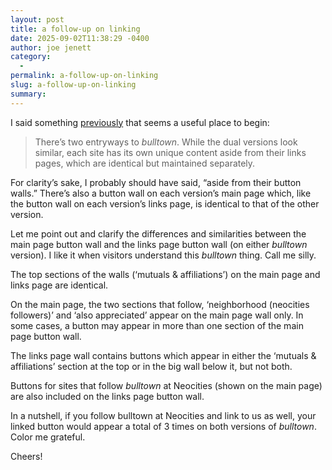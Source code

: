 ```yaml
---
layout: post
title: a follow-up on linking
date: 2025-09-02T11:38:29 -0400
author: joe jenett
category:
  - 
permalink: a-follow-up-on-linking
slug: a-follow-up-on-linking
summary:
---
```

<p class="pt-9">
I said something <a href="https://bulltown.joejenett.com/bulltown-updates-02-16-25/">previously</a> that seems a useful place to begin:
</p>
<blockquote><p>There’s two entryways to <em>bulltown</em>. While the dual versions look similar, each site has its own unique content aside from their links pages, which are identical but maintained separately.</p></blockquote>
For clarity’s sake, I probably should have said, “aside from their button walls.” There’s also a button wall on each version’s main page which, like the button wall on each version’s links page, is identical to that of the other version.

Let me point out and clarify the differences and similarities between the main page button wall and the links page button wall (on either <em>bulltown</em> version). I like it when visitors understand this <em>bulltown</em> thing. Call me silly.

The top sections of the walls (‘mutuals &amp; affiliations’) on the main page and links page are identical.

On the main page, the two sections that follow, ‘neighborhood (neocities followers)’ and ‘also appreciated’ appear on the main page wall only. In some cases, a button may appear in more than one section of the main page button wall.

The links page wall contains buttons which appear in either the ‘mutuals &amp; affiliations’ section at the top or in the big wall below it, but not both. 

Buttons for sites that follow <em>bulltown</em> at Neocities (shown on the main page) are also included on the links page button wall.

In a nutshell, if you follow bulltown at Neocities and link to us as well, your linked button would appear a total of 3 times on both versions of <em>bulltown</em>. Color me grateful.

Cheers!









<a href="https://brid.gy/publish/mastodon"></a>